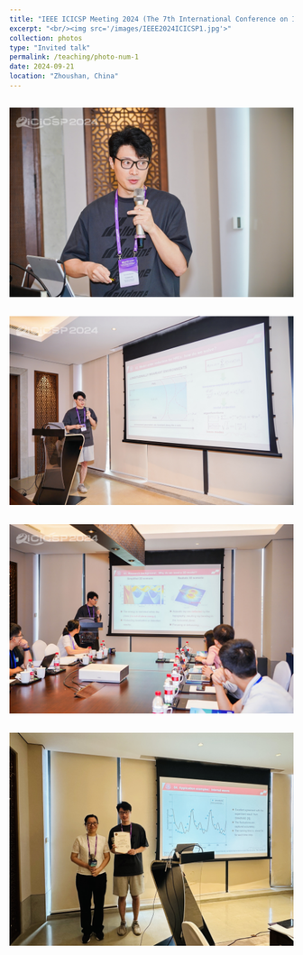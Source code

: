 ```yaml
---
title: "IEEE ICICSP Meeting 2024 (The 7th International Conference on Information Communication and Signal Processing)"
excerpt: "<br/><img src='/images/IEEE2024ICICSP1.jpg'>"
collection: photos
type: "Invited talk"
permalink: /teaching/photo-num-1
date: 2024-09-21
location: "Zhoushan, China"
---
```


<br/><img src='/images/IEEE2024ICICSP1.jpg'>

<br/><img src='/images/IEEE2024ICICSP2.jpg'>

<br/><img src='/images/IEEE2024ICICSP3.jpg'>

<br/><img src='/images/IEEE2024ICICSP4.jpg'>
